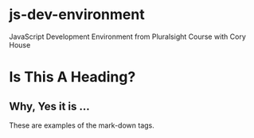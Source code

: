 # js-dev-environment
JavaScript Development Environment from Pluralsight Course with Cory House

# Is This A Heading?
## Why, Yes it is ...
These are examples of the mark-down tags.

